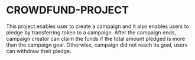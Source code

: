 # CROWDFUND-PROJECT
This project enables user to create a campaign and it also enables users to pledge by transferring token to a campaign. After the campaign ends, campaign creator can claim the funds if the total amount pledged is more than the campaign goal. Otherwise, campaign did not reach its goal, users can withdraw their pledge.
